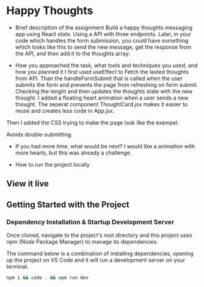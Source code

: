 # Happy Thoughts

- Brief description of the assignment
Build a happy thoughts messaging app using React state. Using a API with three endpoints. Later, in your code which handles the form submission, you could have something which looks like this to send the new message, get the response from the API, and then add it to the thoughts array:


- How you approached the task, what tools and techniques you used, and how you planned it
I first used useEffect to Fetch the lasted thoughts from API. Than the handleFormSubmit that is called when the user submits the form and prevents the page from refreshing on form submit. Checking the lenght and then updates the thoughts state with the new thought. I added a floating heart animation when a user sends a new thought. The seperat component ThoughtCard.jsx makes it easier to reuse and creates less code in App.jsx. 

Then I added the CSS trying to make the page look like the exempel. 

Avoids double-submitting.
- If you had more time, what would be next?
I would like a animation with more hearts, but this was already a challenge. 

- How to run the project locally

## View it live



## Getting Started with the Project

### Dependency Installation & Startup Development Server

Once cloned, navigate to the project's root directory and this project uses npm (Node Package Manager) to manage its dependencies.

The command below is a combination of installing dependencies, opening up the project on VS Code and it will run a development server on your terminal.

```bash
npm i && code . && npm run dev
```
